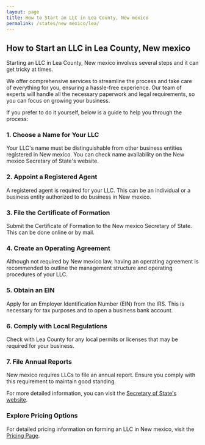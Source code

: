 ```yaml
---
layout: page
title: How to Start an LLC in Lea County, New mexico
permalink: /states/new mexico/lea/
---
```


<h2>How to Start an LLC in Lea County, New mexico</h2>

<p>Starting an LLC in Lea County, New mexico involves several steps and it can get tricky at times.</p>

<p>We offer comprehensive services to streamline the process and take care of everything for you, ensuring a hassle-free experience. Our team of experts will handle all the necessary paperwork and legal requirements, so you can focus on growing your business.</p>

<p>If you prefer to do it yourself, below is a guide to help you through the process:</p>

<h3>1. Choose a Name for Your LLC</h3>
<p>Your LLC's name must be distinguishable from other business entities registered in New mexico. You can check name availability on the New mexico Secretary of State's website.</p>

<h3>2. Appoint a Registered Agent</h3>
<p>A registered agent is required for your LLC. This can be an individual or a business entity authorized to do business in New mexico.</p>

<h3>3. File the Certificate of Formation</h3>
<p>Submit the Certificate of Formation to the New mexico Secretary of State. This can be done online or by mail.</p>

<h3>4. Create an Operating Agreement</h3>
<p>Although not required by New mexico law, having an operating agreement is recommended to outline the management structure and operating procedures of your LLC.</p>

<h3>5. Obtain an EIN</h3>
<p>Apply for an Employer Identification Number (EIN) from the IRS. This is necessary for tax purposes and to open a business bank account.</p>

<h3>6. Comply with Local Regulations</h3>
<p>Check with Lea County for any local permits or licenses that may be required for your business.</p>

<h3>7. File Annual Reports</h3>
<p>New mexico requires LLCs to file an annual report. Ensure you comply with this requirement to maintain good standing.</p>

<p>For more detailed information, you can visit the <a href="https://www.sos.new mexico.gov/">Secretary of State's website</a>.</p>

<h3>Explore Pricing Options</h3>
<p>For detailed pricing information on forming an LLC in New mexico, visit the <a href="{ '/new-pricing/' | relative_url }">Pricing Page</a>.</p>
